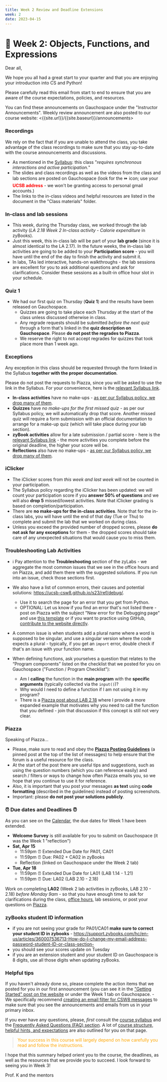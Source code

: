 ```yaml
---
title: Week 2 Review and Deadline Extensions
week: 2
date: 2023-04-15
---
```


# 🐣 Week 2: Objects, Functions, and Expressions

Dear all,

We hope you all had a great start to your quarter and that you are enjoying your introduction into CS and Python!

Please carefully read this email from start to end to ensure that you are aware of the course expectations, policies, and resources.

You can find these announcements on Gauchospace under the "Instructor Announcements".
Weekly review announcement are also posted to our course website: <{{site.url}}/{{site.baseurl}}/announcements>


### Recordings

We rely on the fact that if you are unable to attend the class, you take advantage of the class recordings to make sure that you stay up-to-date with the course announcements and discussions.
* As mentioned in the [Syllabus]({{site.url}}/{{site.baseurl}}/about#online-class): this class "_requires synchronous interactions and active participation._" 
* The slides and class recordings as well as the videos from the class and lab sections are posted on Gauchospace (look for the ⏩ icon; use your <span style="color:red">**UCSB address**</span> - we won't be granting access to personal gmail accounts.)
* The links to the in-class videos and helpful resources are listed in the document in the "Class materials" folder.


### In-class and lab sessions

 - This week, during the Thursday class, we worked through the lab activity (_LA 2.18 Week 2 In-class activity - Calorie expenditure_ in zyBooks). 
 - Just this week, this in-class lab will be part of your **lab grade** (since it is almost identical to the LA 2.17). In the future weeks, the in-class lab activities are going to be added to your **Participation score** - you will have until the end of the day to finish the activity and submit it.
- In labs, TAs led interactive, hands-on walkthroughs - the lab sessions are excellent for you to ask additional questions and ask for clarifications. Consider these sessions as a built-in office hour slot in your schedule.


### Quiz 1

- We had our first quiz on Thursday (**Quiz 1**) and the results have been released on Gauchospace. 
    - Quizzes are going to take place each Thursday at the start of the class unless discussed otherwise in class. 
    - Any regrade requests should be submitted _before the next quiz_ through a form that's linked in the **quiz description on Gauchospace**. Please **do not post the regrades to Piazza**.
    - We reserve the right to not accept regrades for quizzes that took place more than 1 week ago.


### Exceptions

Any exception in this class should be requested through the form linked in the Syllabus **together with the proper documentation**. 

Please do not post the requests to Piazza, since you will be asked to use the link in the Syllabus.
For your convenience, here is the [relevant Syllabus link]({{site.url}}/{{site.baseurl}}/about/#personal--technology--health--living-situation-issues).

* **In-class activities** have no make-ups - [as per our Syllabus policy, we drop many of them]({{site.url}}/{{site.baseurl}}/about/#grading).
* **Quizzes** have _no make-ups for the first missed quiz_ - as per our Syllabus policy, we will automatically drop that score. Another missed quiz will require a form submission with an official documentation to arrange for a make-up quiz (which will take place during your lab section).
* **zyBook activities** allow for a late submission / partial score - here is the [relevant Syllabus link]({{site.url}}/{{site.baseurl}}/about/#late-submissions--partial-score) - the more activities you complete before the original deadline, the higher your score will be.
* **Reflections** also have no make-ups - [as per our Syllabus policy, we drop many of them]({{site.url}}/{{site.baseurl}}/about/#grading).


### iClicker

* The iClicker scores from _this week and last week_ will not be counted in your participation. 
* The Syllabus policy regarding the iClicker has been updated: we will count your participation score if you **answer 50% of questions** and we will also **drop 5** missed/lowest activities. Note that iClicker grading is based on completion/participation. 
* There are **no make-ups for the in-class activities**. Note that for the in-class labs, you will have until the end of that day (Tue or Thu) to complete and submit the lab that we worked on during class.
* Unless you exceed the provided number of dropped scores, please **do not ask for any exceptions** for them - the dropped scores should take care of any unexpected situations that would cause you to miss them.


### Troubleshooting Lab Activities

* ℹ️ Pay attention to the **Troubleshooting** section of the zyLabs - we aggregate the most common issues that we see in the office hours and on Piazza, and add them there with the suggested solutions.
If you run into an issue, check those sections first.

* We also have a list of common errors, their causes and potential solutions: <https://ucsb-csw8.github.io/s23/ref/debug/>. 
    - Use it to search the page for an error that you get from Python.
    - OPTIONAL: Let us know if you find an error that's not listed there - post on Piazza with the subject "New error for the Debugging page" and use [this template]({{site.url}}/{{site.baseurl}}/ref/debug/#template) or if you want to practice using GitHub, [contribute to the website directly](https://ucsb-csw8.github.io/s23/ref/debug/#contribute).

* A common issue is when students add a plural name where a word is supposed to be singular, and use a singular version where the code expects a plural - typically, if you get an `import` error, double check if that's an issue with your function name.

* When defining functions, ask yourselves a question that relates to the “Program components” listed on the checklist that we posted for you on Gauchospace ("Function / Program Checklist"): 
    - Am I **calling** the function in the **main program** with the **specific arguments** (typically collected via the `input()`)? 
    - Why would I need to define a function if I am not using it in my program? 
    - There is a [Piazza post about LAB 2.18](https://piazza.com/class/lfzvdiw4so17io/post/105) where I provide a more expanded example that motivates why you need to call the function that you defined - join that discussion if this concept is still not very clear.


### Piazza

Speaking of Piazza...
* Please, make sure to read and obey the [**Piazza Posting Guidelines**](https://piazza.com/class/lfzvdiw4so17io/post/6) (a pinned post at the top of the list of messages) to help ensure that the forum is a useful resource for the class. 
* At the start of the post there are useful tips and suggestions, such as using the question numbers (which you can reference easily) and search / filters or ways to change how often Piazza emails you, so we hope that you continue to use it for reference.
* Also, it is important that you post your messages **as text** using **code formatting** (described in the guidelines) instead of posting screenshots.
* Important: please **do not post your solutions publicly**.


### ⏰ Due dates and Deadlines ⏰
As you can see on the [Calendar]({{site.url}}/{{site.baseurl}}/calendar#week-2), the due dates for Week 1 have been extended.

* **Welcome Survey** is still available for you to submit on Gauchospace (it was the Week 1 "reflection")
* **Sat, Apr 15**
    - 11:59pm ⏰ Extended Due Date for PA01, CA01
    - 11:59pm ⏰ Due: PA02 + CA02 in zyBooks
    - Reflection (linked on Gauchospace under the Week 2 tab)
* **Tue, Apr 18**
    - 11:59pm ⏰ Extended Due Date for LA01 (LAB 1.14 - 1.21)
    - 11:59pm ⏰ Due: LA02 (LAB 2.10 - 2.18)


Work on completing **LA02** (Week 2 lab activities in zyBooks, LAB 2.10 - 2.18) _before Monday 9am_ - so that you have enough time to ask for clarifications during the class, [office hours]({{site.url}}/{{site.baseurl}}/schedule/), lab sessions, or post your questions on [Piazza]({{site.aux_links.Piazza}}).


### zyBooks student ID information

* if you are not seeing your grade for PA01/CA01 **make sure to correct your student ID in zybooks** - <https://support.zybooks.com/hc/en-us/articles/360007536713-How-do-I-change-my-email-address-password-student-ID-or-class-section->
* you should see your scores update on Tuesday
* if you are an extension student and your student ID on Gauchospace is 8 digits, use all those digits when updating zyBooks.


### Helpful tips

If you haven't already done so, please complete the action items that we posted for you in our first announcement (you can see it in the ["Getting Started" post on the website]({{site.url}}/{{site.baseurl}}/announcements/) or under the Week 1 tab on Gauchospace. 
    - We specifically recommend [creating an email filter for CSW8 messages]({{site.url}}/{{site.baseurl}}/success#create-an-email-filter) to make sure that you see the announcements and emails from us in your primary inbox.


If you ever have any questions, please, _first_ consult the [course syllabus]({{site.url}}/{{site.baseurl}}/about) and the [Frequently Asked Questions (FAQ) section]({{site.url}}/{{site.baseurl}}/faq). A lot of [course structure, helpful hints, and expectations]({{site.url}}/{{site.baseurl}}/faq/#weekly-pattern-and-planning-your-work) are also outlined for you on that page.

> <span style="color:orange"> Your success in this course will largely depend on how carefully you read and follow the instructions.</span>


I hope that this summary helped orient you to the course, the deadlines, as well as the resources that we provide you to succeed. I look forward to seeing you in Week 3!

Prof. K and the mentors
